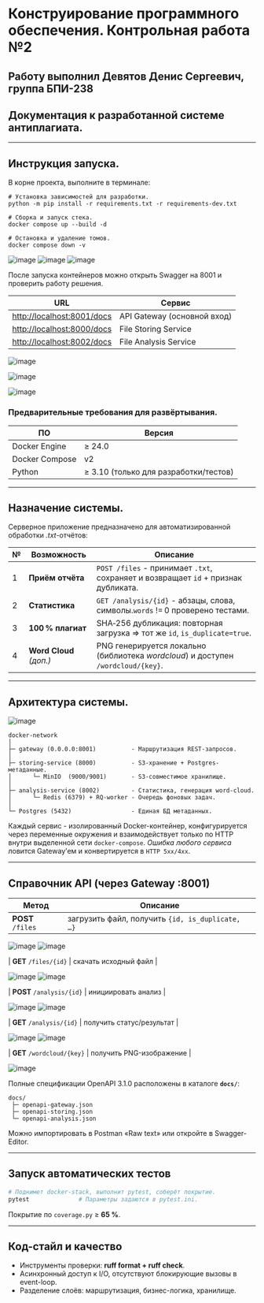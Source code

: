 # Конструирование программного обеспечения. Контрольная работа №2

## Работу выполнил **Девятов Денис Сергеевич, группа БПИ-238**

## Документация к разработанной системе антиплагиата.

---

## Инструкция запуска.

В корне проекта, выполните в терминале:

```
# Установка зависимостей для разработки.
python -m pip install -r requirements.txt -r requirements-dev.txt

# Сборка и запуск стека.
docker compose up --build -d

# Остановка и удаление томов.
docker compose down -v
```
![image](https://github.com/user-attachments/assets/6174c39e-4a01-4c3d-9757-fc4bec8aca76)
![image](https://github.com/user-attachments/assets/7386a0fa-a586-4bfa-8cc8-0508209f9f1a)
![image](https://github.com/user-attachments/assets/316d6627-e87b-49f9-b281-4b5ba2ac8453)


После запуска контейнеров можно открыть Swagger на 8001 и проверить работу решения.

| URL                                                      | Сервис                        |
| -------------------------------------------------------- | ----------------------------- |
| [http://localhost:8001/docs](http://localhost:8001/docs) | API Gateway (основной вход)   |
| [http://localhost:8000/docs](http://localhost:8000/docs) | File Storing Service          |
| [http://localhost:8002/docs](http://localhost:8002/docs) | File Analysis Service         |

![image](https://github.com/user-attachments/assets/f1e649af-d18b-4d90-bf03-a7a7bbf6fe79)

![image](https://github.com/user-attachments/assets/ba3a71cb-5a0e-476d-86c9-a2a2f9304aff)

![image](https://github.com/user-attachments/assets/417d568b-70a1-4de3-8461-adcd8989e3b9)


### Предварительные требования для развёртывания.

| ПО             | Версия                                |
| -------------- | ------------------------------------- |
| Docker Engine  | ≥ 24.0                                |
| Docker Compose | v2                                    |
| Python         | ≥ 3.10 (только для разработки/тестов) |

---

## Назначение системы.

Серверное приложение предназначено для автоматизированной обработки *.txt*-отчётов:

| № | Возможность             | Описание                                                                           |
| - | ----------------------- | ---------------------------------------------------------------------------------- |
| 1 | **Приём отчёта**        | `POST /files` - принимает `.txt`, сохраняет и возвращает `id` + признак дубликата. |
| 2 | **Статистика**          | `GET /analysis/{id}` - абзацы, слова, символы.`words` != 0 проверено тестами.       |
| 3 | **100 % плагиат**       | SHA‑256 дубликация: повторная загрузка => тот же `id`, `is_duplicate=true`.         |
| 4 | **Word Cloud** *(доп.)* | PNG генерируется локально (библиотека *wordcloud*) и доступен `/wordcloud/{key}`.  |

---

## Архитектура системы.

![image](https://github.com/user-attachments/assets/345b576c-618c-4bf7-a0c1-7318db816a31)

```
docker-network
│
├─ gateway (0.0.0.0:8001)          - Маршрутизация REST-запросов.
│
├─ storing-service (8000)          - S3-хранение + Postgres-метаданные.
│      └─ MinIO  (9000/9001)       - S3-совместимое хранилище.
│
├─ analysis-service (8002)         - Статистика, генерация word-cloud.
│      └─ Redis (6379) + RQ-worker - Очередь фоновых задач.
│
└─ Postgres (5432)                 - Единая БД метаданных.
```

Каждый сервис - изолированный Docker-контейнер, конфигурируется через переменные окружения и взаимодействует только по HTTP внутри выделенной сети `docker-compose`.
*Ошибка любого сервиса* ловится Gateway’ем и конвертируется в `HTTP 5xx/4xx`.

---

## Справочник API (через Gateway :8001)

| Метод                        | Описание                                         |
| ---------------------------- | ------------------------------------------------ |
| **POST**  `/files`           | загрузить файл, получить `{id, is_duplicate, …}` |

![image](https://github.com/user-attachments/assets/368be796-fea0-44ab-94cf-7353eadc7423)
![image](https://github.com/user-attachments/assets/062574ee-661b-444b-8cda-a6a78f841b45)

| **GET**   `/files/{id}`      | скачать исходный файл                            |

![image](https://github.com/user-attachments/assets/825ce20e-52da-43c7-be9b-52110bd1dd79)
![image](https://github.com/user-attachments/assets/6c24bc7d-7a20-4c1c-aa48-7398591ab450)

| **POST**  `/analysis/{id}`   | инициировать анализ                              |

![image](https://github.com/user-attachments/assets/01033655-ce87-4dbf-babe-2111e6234f7d)
![image](https://github.com/user-attachments/assets/f3ab33c1-6b86-4ff3-9cea-0b8dc75d99d7)

| **GET**   `/analysis/{id}`   | получить статус/результат                        |

![image](https://github.com/user-attachments/assets/bdf4b713-7131-4a13-b0ae-47ea40dbeaeb)
![image](https://github.com/user-attachments/assets/1d7a622e-7bbe-4549-a0ed-1c43d7982497)

| **GET**   `/wordcloud/{key}` | получить PNG-изображение                         |

![image](https://github.com/user-attachments/assets/d12161dd-6ec3-4329-b158-032c02f6e77b)

Полные спецификации OpenAPI 3.1.0 расположены в каталоге **`docs/`**:

```
docs/
 ├─ openapi-gateway.json
 ├─ openapi-storing.json
 └─ openapi-analysis.json
```

Можно импортировать в Postman «Raw text» или откройте в Swagger-Editor.

---

## Запуск автоматических тестов

```bash
# Поднимет docker-stack, выполнит pytest, соберёт покрытие.
pytest              # Параметры задаются в pytest.ini.
```

Покрытие по `coverage.py` ≥ **65 %**.

---

## Код-стайл и качество

* Инструменты проверки: **ruff format + ruff check**.
* Асинхронный доступ к I/O, отсутствуют блокирующие вызовы в event-loop.
* Разделение слоёв: маршрутизация, бизнес-логика, хранилище.

